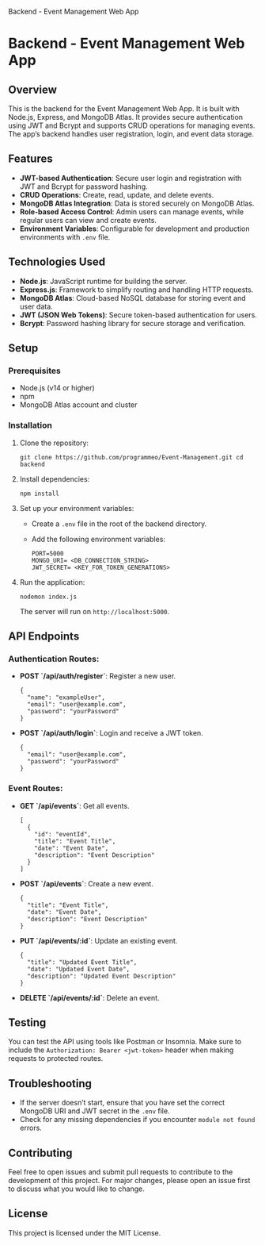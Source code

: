   Backend - Event Management Web App 

Backend - Event Management Web App
==================================

Overview
--------

This is the backend for the Event Management Web App. It is built with Node.js, Express, and MongoDB Atlas. It provides secure authentication using JWT and Bcrypt and supports CRUD operations for managing events. The app’s backend handles user registration, login, and event data storage.

Features
--------

*   **JWT-based Authentication**: Secure user login and registration with JWT and Bcrypt for password hashing.
*   **CRUD Operations**: Create, read, update, and delete events.
*   **MongoDB Atlas Integration**: Data is stored securely on MongoDB Atlas.
*   **Role-based Access Control**: Admin users can manage events, while regular users can view and create events.
*   **Environment Variables**: Configurable for development and production environments with `.env` file.

Technologies Used
-----------------

*   **Node.js**: JavaScript runtime for building the server.
*   **Express.js**: Framework to simplify routing and handling HTTP requests.
*   **MongoDB Atlas**: Cloud-based NoSQL database for storing event and user data.
*   **JWT (JSON Web Tokens)**: Secure token-based authentication for users.
*   **Bcrypt**: Password hashing library for secure storage and verification.

Setup
-----

### Prerequisites

*   Node.js (v14 or higher)
*   npm
*   MongoDB Atlas account and cluster

### Installation

1.  Clone the repository:
    
        git clone https://github.com/programmeo/Event-Management.git cd backend
    
2.  Install dependencies:
    
        npm install
    
3.  Set up your environment variables:
    *   Create a `.env` file in the root of the backend directory.
    *   Add the following environment variables:
        
            PORT=5000
            MONGO_URI= <DB_CONNECTION_STRING>
            JWT_SECRET= <KEY_FOR_TOKEN_GENERATIONS>
        
4.  Run the application:
    
        nodemon index.js
    
    The server will run on `http://localhost:5000`.

API Endpoints
-------------

### Authentication Routes:

*   **POST \`/api/auth/register\`**: Register a new user.
    
        {
          "name": "exampleUser",
          "email": "user@example.com",
          "password": "yourPassword"
        }
    
*   **POST \`/api/auth/login\`**: Login and receive a JWT token.
    
        {
          "email": "user@example.com",
          "password": "yourPassword"
        }
    

### Event Routes:

*   **GET \`/api/events\`**: Get all events.
    
        [
          {
            "id": "eventId",
            "title": "Event Title",
            "date": "Event Date",
            "description": "Event Description"
          }
        ]
    
*   **POST \`/api/events\`**: Create a new event.
    
        {
          "title": "Event Title",
          "date": "Event Date",
          "description": "Event Description"
        }
    
*   **PUT \`/api/events/:id\`**: Update an existing event.
    
        {
          "title": "Updated Event Title",
          "date": "Updated Event Date",
          "description": "Updated Event Description"
        }
    
*   **DELETE \`/api/events/:id\`**: Delete an event.

Testing
-------

You can test the API using tools like Postman or Insomnia. Make sure to include the `Authorization: Bearer <jwt-token>` header when making requests to protected routes.

Troubleshooting
---------------

*   If the server doesn’t start, ensure that you have set the correct MongoDB URI and JWT secret in the `.env` file.
*   Check for any missing dependencies if you encounter `module not found` errors.

Contributing
------------

Feel free to open issues and submit pull requests to contribute to the development of this project. For major changes, please open an issue first to discuss what you would like to change.

License
-------

This project is licensed under the MIT License.
